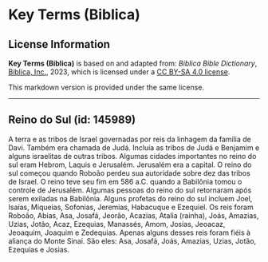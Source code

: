 # Key Terms (Biblica)

## License Information

**Key Terms (Biblica)** is based on and adapted from: _Biblica Bible Dictionary_, [Biblica, Inc.](https://www.biblica.com/), 2023, which is licensed under a [CC BY-SA 4.0 license](https://creativecommons.org/licenses/by-sa/4.0/legalcode.en).

This markdown version is provided under the same license.



--------------------------------

## Reino do Sul (id: 145989)

A terra e as tribos de Israel governadas por reis da linhagem da família de Davi. Também era chamada de Judá. Incluía as tribos de Judá e Benjamim e alguns israelitas de outras tribos. Algumas cidades importantes no reino do sul eram Hebrom, Laquis e Jerusalém. Jerusalém era a capital. O reino do sul começou quando Roboão perdeu sua autoridade sobre dez das tribos de Israel. O reino teve seu fim em 586 a.C. quando a Babilônia tomou o controle de Jerusalém. Algumas pessoas do reino do sul retornaram após serem exiladas na Babilônia. Alguns profetas do reino do sul incluem Joel, Isaías, Miqueias, Sofonias, Jeremias, Habacuque e Ezequiel. Os reis foram Roboão, Abias, Asa, Josafá, Jeorão, Acazias, Atalia (rainha), Joás, Amazias, Uzias, Jotão, Acaz, Ezequias, Manassés, Amom, Josias, Jeoacaz, Jeoaquim, Joaquim e Zedequias. Apenas alguns desses reis foram fiéis à aliança do Monte Sinai. São eles: Asa, Josafá, Joás, Amazias, Uzias, Jotão, Ezequias e Josias.


